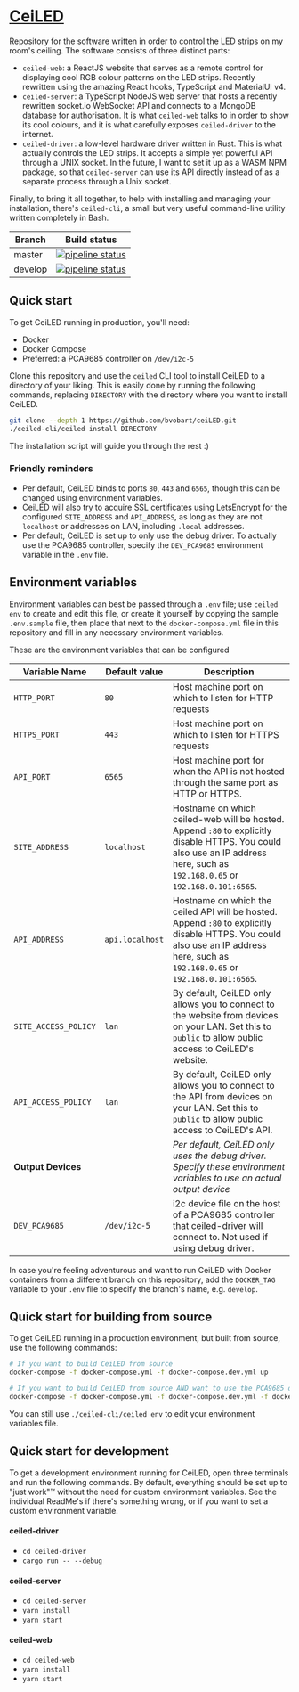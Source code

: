 # [CeiLED](https://bart.vanoort.is)

Repository for the software written in order to control the LED strips on my room's ceiling. The software consists of three distinct parts:

- `ceiled-web`: a ReactJS website that serves as a remote control for displaying cool RGB colour patterns on the LED strips. Recently rewritten using the amazing React hooks, TypeScript and MaterialUI v4.
- `ceiled-server`: a TypeScript NodeJS web server that hosts a recently rewritten socket.io WebSocket API and connects to a MongoDB database for authorisation. It is what `ceiled-web` talks to in order to show its cool colours, and it is what carefully exposes `ceiled-driver` to the internet.
- `ceiled-driver`: a low-level hardware driver written in Rust. This is what actually controls the LED strips. It accepts a simple yet powerful API through a UNIX socket. In the future, I want to set it up as a WASM NPM package, so that `ceiled-server` can use its API directly instead of as a separate process through a Unix socket.

Finally, to bring it all together, to help with installing and managing your installation, there's `ceiled-cli`, a small but very useful command-line utility written completely in Bash. 

Branch  | Build status
--------|--------
master  | [![pipeline status](https://gitlab.com/bvobart/ceiled/badges/master/pipeline.svg)](https://gitlab.com/bvobart/ceiled/-/commits/master)
develop | [![pipeline status](https://gitlab.com/bvobart/ceiled/badges/develop/pipeline.svg)](https://gitlab.com/bvobart/ceiled/-/commits/develop)


## Quick start

To get CeiLED running in production, you'll need:

- Docker
- Docker Compose
- Preferred: a PCA9685 controller on `/dev/i2c-5`

Clone this repository and use the `ceiled` CLI tool to install CeiLED to a directory of your liking. This is easily done by running the following commands, replacing `DIRECTORY` with the directory where you want to install CeiLED.
```sh
git clone --depth 1 https://github.com/bvobart/ceiLED.git
./ceiled-cli/ceiled install DIRECTORY
```

The installation script will guide you through the rest :)

### Friendly reminders
- Per default, CeiLED binds to ports `80`, `443` and `6565`, though this can be changed using environment variables. 
- CeiLED will also try to acquire SSL certificates using LetsEncrypt for the configured `SITE_ADDRESS` and `API_ADDRESS`, as long as they are not `localhost` or addresses on LAN, including `.local` addresses.
- Per default, CeiLED is set up to only use the debug driver. To actually use the PCA9685 controller, specify the `DEV_PCA9685` environment variable in the `.env` file.

## Environment variables

Environment variables can best be passed through a `.env` file; use `ceiled env` to create and edit this file, or create it yourself by copying the sample `.env.sample` file, then place that next to the `docker-compose.yml` file in this repository and fill in any necessary environment variables.

These are the environment variables that can be configured

Variable Name   | Default value     | Description
----------------|-------------------|----------------
`HTTP_PORT`     | `80`              | Host machine port on which to listen for HTTP requests
`HTTPS_PORT`    | `443`             | Host machine port on which to listen for HTTPS requests
`API_PORT`      | `6565`            | Host machine port for when the API is not hosted through the same port as HTTP or HTTPS.
`SITE_ADDRESS`  | `localhost`       | Hostname on which ceiled-web will be hosted. Append `:80` to explicitly disable HTTPS. You could also use an IP address here, such as `192.168.0.65` or `192.168.0.101:6565`.
`API_ADDRESS`   | `api.localhost`   | Hostname on which the ceiled API will be hosted. Append `:80` to explicitly disable HTTPS. You could also use an IP address here, such as `192.168.0.65` or `192.168.0.101:6565`.
`SITE_ACCESS_POLICY` | `lan`        | By default, CeiLED only allows you to connect to the website from devices on your LAN. Set this to `public` to allow public access to CeiLED's website.
`API_ACCESS_POLICY` | `lan`         | By default, CeiLED only allows you to connect to the API from devices on your LAN. Set this to `public` to allow public access to CeiLED's API.
**Output Devices** | | _Per default, CeiLED only uses the debug driver. Specify these environment variables to use an actual output device_
`DEV_PCA9685`   | `/dev/i2c-5`      | i2c device file on the host of a PCA9685 controller that ceiled-driver will connect to. Not used if using debug driver.

In case you're feeling adventurous and want to run CeiLED with Docker containers from a different branch on this repository, add the `DOCKER_TAG` variable to your `.env` file to specify the branch's name, e.g. `develop`.


## Quick start for building from source

To get CeiLED running in a production environment, but built from source, use the following commands:
```sh
# If you want to build CeiLED from source
docker-compose -f docker-compose.yml -f docker-compose.dev.yml up

# If you want to build CeiLED from source AND want to use the PCA9685 driver:
docker-compose -f docker-compose.yml -f docker-compose.dev.yml -f docker-compose.pca9685.yml up
```

You can still use `./ceiled-cli/ceiled env` to edit your environment variables file. 


## Quick start for development

To get a development environment running for CeiLED, open three terminals and run the following commands. By default, everything should be set up to "just work"&trade; without the need for custom environment variables. See the individual ReadMe's if there's something wrong, or if you want to set a custom environment variable.

#### ceiled-driver
- `cd ceiled-driver`
- `cargo run -- --debug`

#### ceiled-server
- `cd ceiled-server`
- `yarn install`
- `yarn start`

#### ceiled-web
- `cd ceiled-web`
- `yarn install`
- `yarn start`
